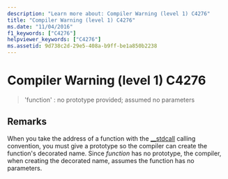 ```yaml
---
description: "Learn more about: Compiler Warning (level 1) C4276"
title: "Compiler Warning (level 1) C4276"
ms.date: "11/04/2016"
f1_keywords: ["C4276"]
helpviewer_keywords: ["C4276"]
ms.assetid: 9d738c2d-29e5-408a-b9ff-be1a850b2238
---
```

# Compiler Warning (level 1) C4276

> 'function' : no prototype provided; assumed no parameters

## Remarks

When you take the address of a function with the [__stdcall](../../cpp/stdcall.md) calling convention, you must give a prototype so the compiler can create the function's decorated name. Since *function* has no prototype, the compiler, when creating the decorated name, assumes the function has no parameters.
